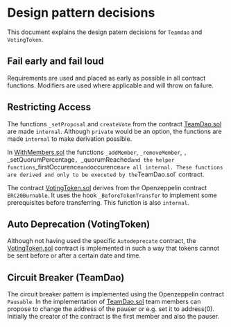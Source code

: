 # Design pattern decisions

This document explains the design patern decisions for `Teamdao` and `VotingToken`.

## Fail early and fail loud

Requirements are used and placed as early as possible in all contract functions. Modifiers are used where applicable and will throw on failure.

## Restricting Access

The functions `_setProposal` and `createVote` from the contract [TeamDao.sol](https://github.com/jnieuwenhuijzen/team-dao/blob/master/team-dao/contracts/TeamDao.sol) are made `internal`. Although `private` would be an option, the functions are made `internal` to make derivation possible.

In [WithMembers.sol](https://github.com/jnieuwenhuijzen/team-dao/blob/master/team-dao/contracts/WithMembers.sol) the functions `_addMember`, `_removeMember`, `, `_setQuorumPercentage`, `_quorumReached` and the helper functions `_firstOccurence` and `occurence` are all internal. These functions are derived and only to be executed by the `TeamDao.sol` contract.

The contract [VotingToken.sol](https://github.com/jnieuwenhuijzen/team-dao/blob/master/team-dao/contracts/VotingToken.sol) derives from the Openzeppelin contract `ERC20Burnable`. It uses the hook `_BeforeTokenTransfer` to implement some prerequisites before transferring. This function is also `internal`.

## Auto Deprecation (VotingToken)

Although not having used the specific `Autodeprecate` contract, the [VotingToken.sol](https://github.com/jnieuwenhuijzen/team-dao/blob/master/team-dao/contracts/VotingToken.sol) contract is implemented in such a way that tokens cannot be sent before or after a certain date and time.

## Circuit Breaker (TeamDao)

The circuit breaker pattern is implemented using the Openzeppelin contract `Pausable`. In the implementation of [TeamDao.sol](https://github.com/jnieuwenhuijzen/team-dao/blob/master/team-dao/contracts/TeamDao.sol) team members can propose to change the address of the pauser or e.g. set it to address(0). Initially the creator of the contract is the first member and also the pauser.
